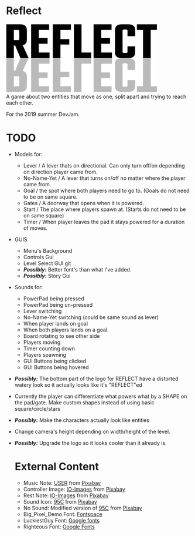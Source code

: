 # Reflect 
<img src="./logo.png"><br>
A game about two entities that move as one, split apart and trying to reach each other.


For the 2019 summer DevJam.

# TODO
 * Models for:
   - Lever / A lever thats on directional. Can only turn off/on depending on direction player came from.
   - No-Name-Yet / A lever that turns on/off no matter where the player came from.
   - Goal / the spot where both players need to go to. (Goals do not need to be on same square.
   - Gates / A doorway that opens when it is powered.
   - Start / The place where players spawn at. (Starts do not need to be on same square)
   - Timer / When player leaves the pad it stays powered for a duration of moves.
 * GUIS
   - Menu's Background
   - Controls Gui
   - Level Select GUI git 
   - ***Possibly:*** Better font's than what I've added.
   - ***Possibly:*** Story Gui
 * Sounds for:
   - PowerPad being pressed
   - PowerPad being un-pressed
   - Lever switching
   - No-Name-Yet switching (could be same sound as lever)
   - When player lands on goal
   - When both players lands on a goal.
   - Board rotating to see other side
   - Players moving
   - Timer counting down
   - Players spawning
   - GUI Buttons being clicked
   - GUI Buttons being hovered
 * ***Possibly:***  The bottom part of the logo for REFLECT have a distorted watery look so it actually looks like it's "REFLECT"ed
 * Currently the player can differentiate what powers what by a SHAPE on the pad/gate. Make custom shapes instead of using basic square/circle/stars
 * ***Possibly:*** Make the characters actually look like entities
 * Change camera's height depending on width/height of the level.
 * ***Possibly:*** Upgrade the logo so it looks cooler than it already is.
   
   
   
   # External Content
    - Music Note: <a href="https://pixabay.com/users/FotoshopTofs-2171839/?utm_source=link-attribution&amp;utm_medium=referral&amp;utm_campaign=image&amp;utm_content=1275177">USER</a> from <a href="https://pixabay.com/?utm_source=link-attribution&amp;utm_medium=referral&amp;utm_campaign=image&amp;utm_content=1275177">Pixabay</a>
    - Controller Image: <a href="https://pixabay.com/users/IO-Images-1096650/?utm_source=link-attribution&amp;utm_medium=referral&amp;utm_campaign=image&amp;utm_content=1827840">IO-Images</a> from <a href="https://pixabay.com/?utm_source=link-attribution&amp;utm_medium=referral&amp;utm_campaign=image&amp;utm_content=1827840">Pixabay</a>
    - Rest Note: <a href="https://pixabay.com/users/IO-Images-1096650/?utm_source=link-attribution&amp;utm_medium=referral&amp;utm_campaign=image&amp;utm_content=1827840">IO-Images</a> from <a href="https://pixabay.com/?utm_source=link-attribution&amp;utm_medium=referral&amp;utm_campaign=image&amp;utm_content=1827840">Pixabay</a>
    - Sound Icon: <a href="https://pixabay.com/users/95C-484762/?utm_source=link-attribution&amp;utm_medium=referral&amp;utm_campaign=image&amp;utm_content=937654">95C</a> from <a href="https://pixabay.com/?utm_source=link-attribution&amp;utm_medium=referral&amp;utm_campaign=image&amp;utm_content=937654">Pixabay</a>
    - No Sound: Modified version of <a href="https://pixabay.com/users/95C-484762/?utm_source=link-attribution&amp;utm_medium=referral&amp;utm_campaign=image&amp;utm_content=937654">95C</a> from <a href="https://pixabay.com/?utm_source=link-attribution&amp;utm_medium=referral&amp;utm_campaign=image&amp;utm_content=937654">Pixabay</a>
    - Big_Pixel_Demo Font: <a href="https://www.fontspace.com/studiotypo/big-pixel-demo">Fontspace</a>
    - LuckiestGuy Font: <a href="https://fonts.google.com/specimen/Luckiest+Guy">Google fonts</a>
    - Righteous Font: <a href="https://fonts.google.com/specimen/Righteous">Google Fonts</a>
